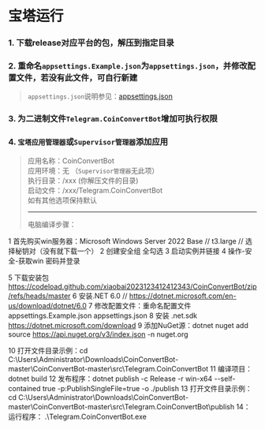 # 宝塔运行

### 1. 下载release对应平台的包，解压到指定目录
### 2. 重命名`appsettings.Example.json`为`appsettings.json`，并修改配置文件，若没有此文件，可自行新建
> `appsettings.json`说明参见：[appsettings.json](appsettings.md)
### 3. 为二进制文件`Telegram.CoinConvertBot`增加可执行权限
### 4. `宝塔应用管理器`或`Supervisor管理器`添加应用
> 应用名称：CoinConvertBot  
> 应用环境：无 （`Supervisor管理器`无此项）  
> 执行目录：/xxx (你解压文件的目录)  
> 启动文件：/xxx/Telegram.CoinConvertBot  
> 如有其他选项保持默认
>
> -------------------------------------------
> 
> 电脑编译步骤：
> 
1 首先购买win服务器：Microsoft Windows Server 2022 Base // t3.large // 选择秘钥对（没有就下载一个）
2 创建安全组  全勾选
3 启动实例并链接
4 操作-安全-获取win 密码并登录

5 下载安装包  https://codeload.github.com/xiaobai2023123412412343/CoinConvertBot/zip/refs/heads/master
6 安装.NET 6.0 //  https://dotnet.microsoft.com/en-us/download/dotnet/6.0
7 修改配置文件：重命名配置文件 appsettings.Example.json appsettings.json
8  安装 .net.sdk  https://dotnet.microsoft.com/download
9 添加NuGet源：dotnet nuget add source https://api.nuget.org/v3/index.json -n nuget.org

10 打开文件目录示例：cd C:\Users\Administrator\Downloads\CoinConvertBot-master\CoinConvertBot-master\src\Telegram.CoinConvertBot 
11 编译项目：dotnet build
12 发布程序：dotnet publish -c Release -r win-x64 --self-contained true -p:PublishSingleFile=true -o ./publish
13  打开文件目录示例： cd C:\Users\Administrator\Downloads\CoinConvertBot-master\CoinConvertBot-master\src\Telegram.CoinConvertBot\publish
14：运行程序：  .\Telegram.CoinConvertBot.exe
